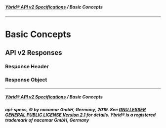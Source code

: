 ##### [**Ybrid® API v2 Specifications**](../) / Basic Concepts
---

# Basic Concepts

## API v2 Responses

### Response Header

### Response Object 

---
##### [**Ybrid® API v2 Specifications**](../) / Basic Concepts
##### api-specs, © by nacamar GmbH, Germany, 2019. See [GNU LESSER GENERAL PUBLIC LICENSE Version 2.1](/LICENSE) for details. Ybrid® is a registered trademark of nacamar GmbH, Germany 

